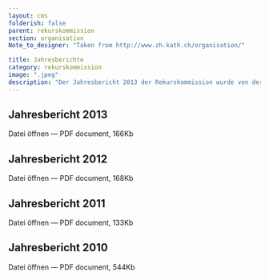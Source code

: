 ```yaml
---
layout: cms
folderish: false
parent: rekurskommission
section: organisation
Note_to_designer: "Taken from http://www.zh.kath.ch/organisation/"

title: Jahresberichte
category: rekurskommission
image: ".jpeg"
description: "Der Jahresbericht 2013 der Rekurskommission wurde von der Synode in der Sitzung vom 26. Juni 2014 abgenommen."
---
```


## Jahresbericht 2013
  Datei öffnen — PDF document, 166Kb

## Jahresbericht 2012
  Datei öffnen — PDF document, 168Kb

## Jahresbericht 2011
  Datei öffnen — PDF document, 133Kb

## Jahresbericht 2010
  Datei öffnen — PDF document, 544Kb
